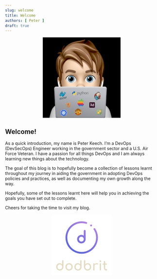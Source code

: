 ```yaml
---
slug: welcome
title: Welcome
authors: [ Peter ]
draft: true
---
```


<div align="center">
    <img src="img/avatar.png" alt="Avatar" style={{borderRadius: '50%' }}/>
</div>

## Welcome!

As a quick introduction, my name is Peter Keech. I’m a DevOps (DevSecOps) Engineer working in the government sector and a U.S. Air Force Veteran. I have a passion for all things DevOps and I am always learning new things about the technology.

<!--truncate-->

The goal of this blog is to hopefully become a collection of lessons learnt throughout my journey in aiding the government in adopting DevOps policies and practices, as well as documenting my own growth along the way.

Hopefully, some of the lessons learnt here will help you in achieving the goals you have set out to complete.

Cheers for taking the time to visit my blog.

<div align="center">
    <img src="img/dodbrit-logo.png" alt="dodbrit-logo" width="200px" height="200px;"/>
</div>